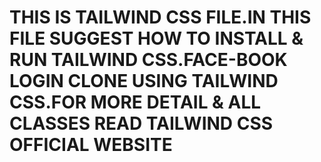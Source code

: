 # THIS IS TAILWIND CSS FILE.IN THIS FILE SUGGEST HOW TO INSTALL & RUN TAILWIND CSS.FACE-BOOK LOGIN CLONE USING TAILWIND CSS.FOR MORE DETAIL & ALL CLASSES READ TAILWIND CSS OFFICIAL WEBSITE
